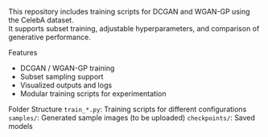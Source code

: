 This repository includes training scripts for DCGAN and WGAN-GP using the CelebA dataset.  
It supports subset training, adjustable hyperparameters, and comparison of generative performance.

Features
- DCGAN / WGAN-GP training
- Subset sampling support
- Visualized outputs and logs
- Modular training scripts for experimentation

Folder Structure
`train_*.py`: Training scripts for different configurations
`samples/`: Generated sample images (to be uploaded)
`checkpoints/`: Saved models
